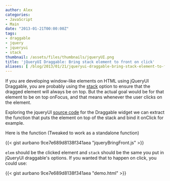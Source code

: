 ```yaml
---
author: Alex
categories:
- JavaScript
- Main
date: "2013-01-21T00:00:00Z"
tags:
- draggable
- jquery
- jqueryui
- stack
thumbnail: /assets/files/thumbnails/jqueryUI.png
title: 'jQueryUI Draggable: Bring stack element to front on click'
aliases: [ /blog/2013/01/21/jqueryui-draggable-bring-stack-element-to-front-on-click/ ]
---
```


If you are developing window-like elements on HTML using jQueryUI Draggable, you are probably using the [stack][1] option to ensure that the dragged element will always be on top. But the actual goal would be for that element to be on top onFocus, and that means whenever the user clicks on the element.

 [1]: http://api.jqueryui.com/draggable/#option-stack

Exploring the jqueryUI [source code][2] for the Draggable widget we can extract the function that puts the element on top of the stack and bind it onClick for example.

 [2]: https://github.com/jquery/jquery-ui/blob/master/ui/jquery.ui.draggable.js

Here is the function (Tweaked to work as a standalone function)

{{< gist aurbano 9ce7e689d8138f341aea "jqueryBringFront.js" >}}

`elem` should be the clicked element and `stack` should be the same you put in jQueryUI draggable's options. If you wanted that to happen on click, you could use:

{{< gist aurbano 9ce7e689d8138f341aea "demo.html" >}}
